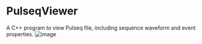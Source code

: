 # PulseqViewer
A C++ program to view Pulseq file, including sequence waveform and event properties.
![image](https://github.com/user-attachments/assets/35676675-9453-432e-ae2e-b47cde35afe7)
